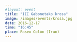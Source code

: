```yaml
---
#layout: event
title: "III Gabonetako krosa"
image: /images/events/krosa.jpg
date: 2016-12-17
time: "16:45"
place: Paseo Colón (Irun)
---
```

